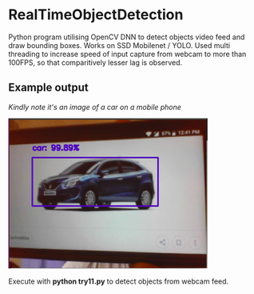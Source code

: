 # RealTimeObjectDetection
Python program utilising OpenCV DNN to detect objects video feed and draw bounding boxes. Works on SSD Mobilenet / YOLO.
Used multi threading to increase speed of input capture from webcam to more than 100FPS, so that comparitively lesser lag is observed.

## Example output
*Kindly note it's an image of a car on a mobile phone*

<img src = images/car.png height = 300>

Execute with **python try11.py** to detect objects from webcam feed.
